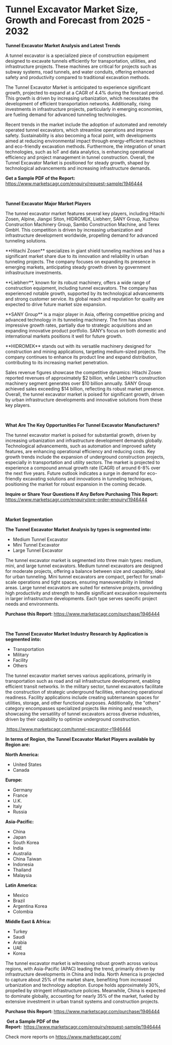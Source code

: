 <p><h1>Tunnel Excavator Market Size, Growth and Forecast from 2025 - 2032</h1></p><p><strong>Tunnel Excavator Market Analysis and Latest Trends</strong></p>
<p><p>A tunnel excavator is a specialized piece of construction equipment designed to excavate tunnels efficiently for transportation, utilities, and infrastructure projects. These machines are critical for projects such as subway systems, road tunnels, and water conduits, offering enhanced safety and productivity compared to traditional excavation methods.</p><p>The Tunnel Excavator Market is anticipated to experience significant growth, projected to expand at a CAGR of 4.4% during the forecast period. This growth is driven by increasing urbanization, which necessitates the development of efficient transportation networks. Additionally, rising investments in infrastructure projects, particularly in emerging economies, are fueling demand for advanced tunneling technologies. </p><p>Recent trends in the market include the adoption of automated and remotely operated tunnel excavators, which streamline operations and improve safety. Sustainability is also becoming a focal point, with developments aimed at reducing environmental impact through energy-efficient machines and eco-friendly excavation methods. Furthermore, the integration of smart technologies, such as IoT and data analytics, is enhancing operational efficiency and project management in tunnel construction. Overall, the Tunnel Excavator Market is positioned for steady growth, shaped by technological advancements and increasing infrastructure demands.</p></p>
<p><strong>Get a Sample PDF of the Report:&nbsp;</strong> <a href="https://www.marketscagr.com/enquiry/request-sample/1946444?utm_campaign=3018&utm_medium=2&utm_source=Github&utm_content=ia&utm_term=10042025&utm_id=tunnel-excavator">https://www.marketscagr.com/enquiry/request-sample/1946444</a></p>
<p>&nbsp;</p>
<p><strong>Tunnel Excavator Major Market Players</strong></p>
<p><p>The tunnel excavator market features several key players, including Hitachi Zosen, Alpine, Jiangxi Siton, HIDROMEK, Liebherr, SANY Group, Xuzhou Construction Machinery Group, Sambo Construction Machine, and Terex GmbH. This competition is driven by increasing urbanization and infrastructure development worldwide, propelling demand for advanced tunneling solutions.</p><p>**Hitachi Zosen** specializes in giant shield tunneling machines and has a significant market share due to its innovation and reliability in urban tunneling projects. The company focuses on expanding its presence in emerging markets, anticipating steady growth driven by government infrastructure investments.</p><p>**Liebherr**, known for its robust machinery, offers a wide range of construction equipment, including tunnel excavators. The company has experienced notable growth, supported by its technological advancements and strong customer service. Its global reach and reputation for quality are expected to drive future market size expansion.</p><p>**SANY Group** is a major player in Asia, offering competitive pricing and advanced technology in its tunneling machinery. The firm has shown impressive growth rates, partially due to strategic acquisitions and an expanding innovative product portfolio. SANY’s focus on both domestic and international markets positions it well for future growth.</p><p>**HIDROMEK** stands out with its versatile machinery designed for construction and mining applications, targeting medium-sized projects. The company continues to enhance its product line and expand distribution, contributing to its increasing market penetration.</p><p>Sales revenue figures showcase the competitive dynamics: Hitachi Zosen reported revenues of approximately $2 billion, while Liebherr’s construction machinery segment generates over $10 billion annually. SANY Group achieved sales exceeding $14 billion, reflecting its robust market presence. Overall, the tunnel excavator market is poised for significant growth, driven by urban infrastructure developments and innovative solutions from these key players.</p></p>
<p>&nbsp;</p>
<p><strong>What Are The Key Opportunities For Tunnel Excavator Manufacturers?</strong></p>
<p><p>The tunnel excavator market is poised for substantial growth, driven by increasing urbanization and infrastructure development demands globally. Technological advancements, such as automation and improved safety features, are enhancing operational efficiency and reducing costs. Key growth trends include the expansion of underground construction projects, especially in transportation and utility sectors. The market is projected to experience a compound annual growth rate (CAGR) of around 6-8% over the next five years. Future outlook indicates a surge in demand for eco-friendly excavating solutions and innovations in tunneling techniques, positioning the market for robust expansion in the coming decade.</p></p>
<p><strong>Inquire or Share Your Questions If Any Before Purchasing This Report:</strong> <a href="https://www.marketscagr.com/enquiry/pre-order-enquiry/1946444?utm_campaign=3018&utm_medium=2&utm_source=Github&utm_content=ia&utm_term=10042025&utm_id=tunnel-excavator">https://www.marketscagr.com/enquiry/pre-order-enquiry/1946444</a></p>
<p>&nbsp;</p>
<p><strong>Market Segmentation</strong></p>
<p><strong>The Tunnel Excavator Market Analysis by types is segmented into:</strong></p>
<p><ul><li>Medium Tunnel Excavator</li><li>Mini Tunnel Excavator</li><li>Large Tunnel Excavator</li></ul></p>
<p><p>The tunnel excavator market is segmented into three main types: medium, mini, and large tunnel excavators. Medium tunnel excavators are designed for moderate projects, offering a balance between size and capability, ideal for urban tunneling. Mini tunnel excavators are compact, perfect for small-scale operations and tight spaces, ensuring maneuverability in limited areas. Large tunnel excavators are suited for extensive projects, providing high productivity and strength to handle significant excavation requirements in larger infrastructure developments. Each type serves specific project needs and environments.</p></p>
<p><strong>Purchase this Report:&nbsp;</strong><a href="https://www.marketscagr.com/purchase/1946444?utm_campaign=3018&utm_medium=2&utm_source=Github&utm_content=ia&utm_term=10042025&utm_id=tunnel-excavator">https://www.marketscagr.com/purchase/1946444</a></p>
<p>&nbsp;</p>
<p><strong>The Tunnel Excavator Market Industry Research by Application is segmented into:</strong></p>
<p><ul><li>Transportation</li><li>Military</li><li>Facility</li><li>Others</li></ul></p>
<p><p>The tunnel excavator market serves various applications, primarily in transportation such as road and rail infrastructure development, enabling efficient transit networks. In the military sector, tunnel excavators facilitate the construction of strategic underground facilities, enhancing operational readiness. Facility applications include creating subterranean spaces for utilities, storage, and other functional purposes. Additionally, the "others" category encompasses specialized projects like mining and research, showcasing the versatility of tunnel excavators across diverse industries, driven by their capability to optimize underground construction.</p></p>
<p><a href="https://www.marketscagr.com/tunnel-excavator-r1946444?utm_campaign=3018&utm_medium=2&utm_source=Github&utm_content=ia&utm_term=10042025&utm_id=tunnel-excavator">&nbsp;https://www.marketscagr.com/tunnel-excavator-r1946444</a></p>
<p><strong>In terms of Region, the Tunnel Excavator Market Players available by Region are:</strong></p>
<p>
    <p> <strong> North America: </strong>
        <ul>
            <li>United States</li>
            <li>Canada</li>
        </ul>
        </p> 
    <p> <strong> Europe: </strong>
        <ul>
            <li>Germany</li>
            <li>France</li>
            <li>U.K.</li>
            <li>Italy</li>
            <li>Russia</li>
        </ul>
        </p> 
    <p> <strong> Asia-Pacific: </strong>
        <ul>
            <li>China</li>
            <li>Japan</li>
            <li>South Korea</li>
            <li>India</li>
            <li>Australia</li>
            <li>China Taiwan</li>
            <li>Indonesia</li>
            <li>Thailand</li>
            <li>Malaysia</li>
        </ul>
        </p> 
    <p> <strong> Latin America: </strong>
        <ul>
            <li>Mexico</li>
            <li>Brazil</li>
            <li>Argentina Korea</li>
            <li>Colombia</li>
        </ul>
        </p> 
    <p> <strong> Middle East & Africa: </strong>
        <ul>
            <li>Turkey</li>
            <li>Saudi</li>
            <li>Arabia</li>
            <li>UAE</li>
            <li>Korea</li>
        </ul>
    </p>
    </p>
<p><p>The tunnel excavator market is witnessing robust growth across various regions, with Asia-Pacific (APAC) leading the trend, primarily driven by infrastructure developments in China and India. North America is projected to capture about 25% of the market share, benefiting from increased urbanization and technology adoption. Europe holds approximately 30%, propelled by stringent infrastructure policies. Meanwhile, China is expected to dominate globally, accounting for nearly 35% of the market, fueled by extensive investment in urban transit systems and construction projects.</p></p>
<p><strong>Purchase this Report: </strong><a href="https://www.marketscagr.com/purchase/1946444?utm_campaign=3018&utm_medium=2&utm_source=Github&utm_content=ia&utm_term=10042025&utm_id=tunnel-excavator">https://www.marketscagr.com/purchase/1946444</a></p>
<p>&nbsp;<strong>Get a Sample PDF of the Report:&nbsp;&nbsp;</strong><a href="https://www.marketscagr.com/enquiry/request-sample/1946444?utm_campaign=3018&utm_medium=2&utm_source=Github&utm_content=ia&utm_term=10042025&utm_id=tunnel-excavator">https://www.marketscagr.com/enquiry/request-sample/1946444</a></p>
<p><strong></strong></p>
<p>Check more reports on <a href="https://www.marketscagr.com/?utm_campaign=3018&utm_medium=2&utm_source=Github&utm_content=ia&utm_term=10042025&utm_id=tunnel-excavator">https://www.marketscagr.com/</a></p>